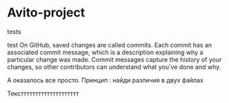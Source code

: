 # Avito-project

tests

test
On GitHub, saved changes are called commits. Each commit has an associated commit message, which is a description explaining why a particular change was made. Commit messages capture the history of your changes, so other contributors can understand what you’ve done and why.


А оказалось все просто. Принцип : найди различия в двух файлах

Текстттттттттттттттттттт
